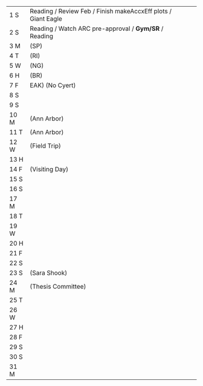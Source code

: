 |      |                                                               |     |
| ---- | ------------------------------------------------------------- | --- |
| 1  S | Reading / Review Feb / Finish makeAccxEff plots / Giant Eagle |     |
| 2  S | Reading / Watch ARC pre-approval / **Gym/SR** / Reading       |     |
| 3  M | (SP)                                                          |     |
| 4  T | (RI)                                                          |     |
| 5  W | (NG)                                                          |     |
| 6  H | (BR)                                                          |     |
| 7  F | EAK) (No Cyert)                                               |     |
| 8  S |                                                               |     |
| 9  S |                                                               |     |
| 10 M | (Ann Arbor)                                                   |     |
| 11 T | (Ann Arbor)                                                   |     |
| 12 W | (Field Trip)                                                  |     |
| 13 H |                                                               |     |
| 14 F | (Visiting Day)                                                |     |
| 15 S |                                                               |     |
| 16 S |                                                               |     |
| 17 M |                                                               |     |
| 18 T |                                                               |     |
| 19 W |                                                               |     |
| 20 H |                                                               |     |
| 21 F |                                                               |     |
| 22 S |                                                               |     |
| 23 S | (Sara Shook)                                                  |     |
| 24 M | (Thesis Committee)                                            |     |
| 25 T |                                                               |     |
| 26 W |                                                               |     |
| 27 H |                                                               |     |
| 28 F |                                                               |     |
| 29 S |                                                               |     |
| 30 S |                                                               |     |
| 31 M |                                                               |     |
